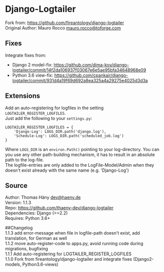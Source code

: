 # Django-Logtailer
Fork from: https://github.com/fireantology/django-logtailer  
Original Author:  Mauro Rocco <mauro.rocco@toforge.com>


## Fixes
Integrate fixes from:
* Django 2 model-fix: https://github.com/dima-kov/django-logtailer/commit/14f2da106937f03067e6e5ae95bfa34648968e09
* Python 3.6 view-fix: https://github.com/cpankajr/django-logtailer/commit/931d4a19f69d692a8ea325a4a29275e4025d3d3a


## Extensions
Add an auto-registering for logfiles in the setting `LOGTAILER_REGISTER_LOGFILES`.  
Just add the following to your `settings.py`:
```
LOGTAILER_REGISTER_LOGFILES = {
    'Django-Log': LOGS_DIR.path('django.log'),
    'Schedule-Log': LOGS_DIR.path('scheduled_job.log')
}
```
Where `LOGS_DIR` is an `environ.Path()` pointing to your log-directory. You can you use any other path-building mechanism, it has to result in an absolute path to the log-file.    
The logfile-entries are only added to the LogFile-Model/Admin when they doesn't exist already with the same name (e.g. 'Django-Log')  


## Source  
Author: Thomas Häny <dev@haeny.de>  
Version: 1.1.3  
Repo: https://github.com/thaeny-dev/django-logtailer  
Dependencies: Django (>=2.2)  
Requires: Python 3.6+  

##Changelog  
1.1.3   add error-message when file in logfile-path doesn't exist, add translation, for German as well  
1.1.2   move auto-register-code to apps.py, avoid running code during migrations, bugfixing  
1.1.1   Add auto-registering for LOGTAILER_REGISTER_LOGFILES   
1.1.0   Fork from fireantology/django-logtailer and integrate fixes (Django2-models, Python3.6-views)  
